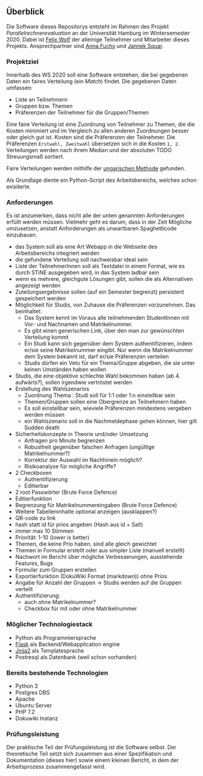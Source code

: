 ## Überblick

Die Software dieses Repositorys entsteht im Rahmen des Projekt *Parallelrechnerevaluation* an der Universität Hamburg im Wintersemester 2020. Dabei ist [Felix Wolf](mailto:8fwolf@informatik.uni-hamburg.de) der alleinige Teilnehmer und Mitarbeiter dieses Projekts. Ansprechpartner sind [Anna Fuchs](mailto:anna.fuchs@informatik.uni-hamburg.de) und [Jannek Squar](mailto:squar@informatik.uni-hamburg.de).

### Projektziel

Innerhalb des WS 2020 soll eine Software entstehen, die bei gegebenen Daten ein faires Verteilung (ein *Match*) findet. Die gegebenen Daten umfassen:

- Liste an Teilnehmern
- Gruppen bzw. Themen
- Präferenzen der Teilnehmer für die Gruppen/Themen


Eine faire Verteilung ist eine Zuordnung von Teilnehmer zu Themen, die die Kosten minimiert und im Vergleich zu allen anderen Zuordnungen besser oder gleich gut ist. Kosten sind die Präferenzen der Teilnehmer. Die Präferenzen ```Erstwahl, Zweitwahl``` übersetzen sich in die Kosten ```1, 2```. Verteilungen werden nach ihrem Median und der absoluten TODO Streuungsmaß sortiert.

Faire Verteilungen werden mithilfe der [ungarischen Methode](https://en.wikipedia.org/wiki/Hungarian_algorithm) gefunden.

Als Grundlage diente ein Python-Script des Arbeitsbereichs, welches schon exisiterte.

### Anforderungen

Es ist anzumerken, dass nicht alle der unten genannten Anforderungen erfüllt werden müssen. Vielmehr geht es darum, dass in der Zeit Mögliche umzusetzen, anstatt Anforderungen als unwartbaren Spaghetticode einzubauen.

- das System soll als eine Art Webapp in die Webseite des Arbeitsbereichs integriert werden
- die gefundene Verteilung soll nachweisbar ideal sein
- Liste der TeilnehmerInnen soll als Textdatei in einem Format, wie es durch STiNE ausgegeben wird, in das System ladbar sein
- wenn es mehrere, gleichgute Lösungen gibt, sollen die als Alternativen angezeigt werden
- Zuteilungsergebnisse sollen (auf ein Semester begrenzt) persistent gespeichert werden
- Möglichkeit für Studis, von Zuhause die Präferenzen vorzunehmen. Das beinhaltet:
	- Das System kennt im Voraus alle teilnehmenden StudentInnen mit Vor- und Nachnamen und Matrikelnummer.
	- Es gibt einen generischen Link, über den man zur gewünschten Verteilung kommt
	- Ein Studi kann sich gegenüber dem System authentifizieren, indem er/sie seine Matrikelnummer eingibt. Nur wenn die Matrikelnummer dem System bekannt ist, darf er/sie Präferenzen verteilen
	- Studis dürfen ein Veto für ein Thema/Gruppe abgeben, die sie unter keinen Umständen haben wollen
- Studis, die eine objektive schlechte Wahl bekommen haben (ab 4. aufwärts?), sollen irgendwie vertröstet werden
- Erstellung des Wahlszenarios
	- Zuordnung Thema : Studi soll für 1:1 oder 1:n einstellbar sein
	- Themen/Gruppen sollen eine Obergrenze an Teilnehmern haben
	- Es soll einstellbar sein, wieviele Präferenzen mindestens vergeben werden müssen
	- ein Wahlszenario soll in die Nachmeldephase gehen können, hier gilt Sudden death
- Sicherheitskonzepte in Theorie und/oder Umsetzung
	- Anfragen pro Minute begrenzen
	- Robustheit gegenüber falschen Anfragen (ungültige Matrikelnummer?)
	- Korrektur der Auswahl im Nachhinein möglich?
	- Risikoanalyse für mögliche Angriffe?
- 2 Checkboxen
    - Authentifizierung
    - Editierbar
- 2 root Passwörter (Brute Force Defence)
- Editierfunktion
- Begrenzung für Matrikelnummereingaben (Brute Force Defence)
- Weitere Tabelleninhalte optional anzeigen (ausklappen?)
- QR-code zu link
- hash statt id für prios angeben (Hash aus id + Salt)
- immer max 10 Stimmen
- Priorität: 1-10 (lower is better)
- Themen, die keine Prio haben, sind alle gleich gewichtet
- Themen in Formular erstellt oder aus simpler Liste (manuell erstellt)
- Nachwort im Bericht über mögliche Verbesserungen, ausstehende Features, Bugs
- Formular zum Gruppen erstellen
- Exportierfunktion (DokuWiki Format (markdown)) ohne Prios
- Angabe für Anzahl der Gruppen -> Studis werden auf die Gruppen verteilt
- Authentifizierung:
    - auch ohne Matrikelnummer?
    - Checkbox für mit oder ohne Matrikelnummer

### Möglicher Technologiestack

- Python als Programmiersprache
- [Flask](https://flask.palletsprojects.com/en/1.1.x/) als Backend/Webapplication engine
- [Jinja2](https://jinja.palletsprojects.com/en/2.11.x/) als Templatesprache
- Postresql als Datenbank (weil schon vorhanden)

### Bereits bestehende Technologien

- Python 3
- Postgres DBS
- Apache
- Ubuntu Server
- PHP 7.2
- Dokuwiki Instanz

### Prüfungsleistung

Der praktische Teil der Prüfungsleistung ist die Software selbst. Der theoretische Teil setzt sich zusammen aus einer Spezifikation und Dokumentation (dieses hier) sowie einem kleinen Bericht, in dem der Arbeitsprozess zusammengefasst wird.